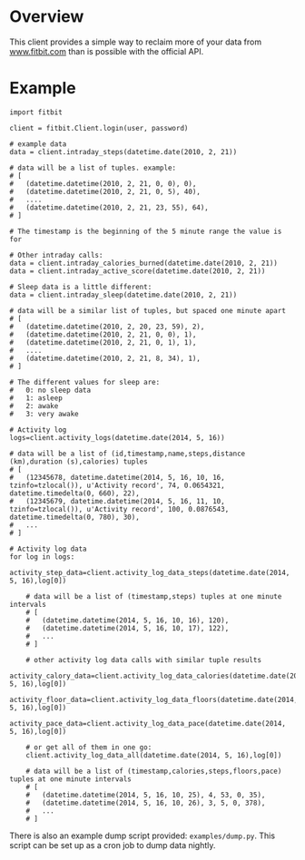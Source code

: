# Overview

This client provides a simple way to reclaim more of your data from www.fitbit.com than is possible with the official API.

# Example

    import fitbit

    client = fitbit.Client.login(user, password)

    # example data
    data = client.intraday_steps(datetime.date(2010, 2, 21))

    # data will be a list of tuples. example:
    # [
    #   (datetime.datetime(2010, 2, 21, 0, 0), 0),
    #   (datetime.datetime(2010, 2, 21, 0, 5), 40),
    #   ....
    #   (datetime.datetime(2010, 2, 21, 23, 55), 64),
    # ]
    
    # The timestamp is the beginning of the 5 minute range the value is for
    
    # Other intraday calls:
    data = client.intraday_calories_burned(datetime.date(2010, 2, 21))
    data = client.intraday_active_score(datetime.date(2010, 2, 21))
    
    # Sleep data is a little different:
    data = client.intraday_sleep(datetime.date(2010, 2, 21))
    
    # data will be a similar list of tuples, but spaced one minute apart
    # [
    #   (datetime.datetime(2010, 2, 20, 23, 59), 2),
    #   (datetime.datetime(2010, 2, 21, 0, 0), 1),
    #   (datetime.datetime(2010, 2, 21, 0, 1), 1),
    #   ....
    #   (datetime.datetime(2010, 2, 21, 8, 34), 1),
    # ]
    
    # The different values for sleep are:
    #   0: no sleep data
    #   1: asleep
    #   2: awake
    #   3: very awake

    # Activity log
    logs=client.activity_logs(datetime.date(2014, 5, 16))  

    # data will be a list of (id,timestamp,name,steps,distance (km),duration (s),calories) tuples
    # [
    #   (12345678, datetime.datetime(2014, 5, 16, 10, 16, tzinfo=tzlocal()), u'Activity record', 74, 0.0654321, datetime.timedelta(0, 660), 22),
    #   (12345679, datetime.datetime(2014, 5, 16, 11, 10, tzinfo=tzlocal()), u'Activity record', 100, 0.0876543, datetime.timedelta(0, 780), 30),
    #   ...
    # ]

    # Activity log data
    for log in logs:
        activity_step_data=client.activity_log_data_steps(datetime.date(2014, 5, 16),log[0])

        # data will be a list of (timestamp,steps) tuples at one minute intervals
        # [
        #   (datetime.datetime(2014, 5, 16, 10, 16), 120), 
        #   (datetime.datetime(2014, 5, 16, 10, 17), 122),
        #   ...
        # ]

        # other activity log data calls with similar tuple results
        activity_calory_data=client.activity_log_data_calories(datetime.date(2014, 5, 16),log[0])
        activity_floor_data=client.activity_log_data_floors(datetime.date(2014, 5, 16),log[0])
        activity_pace_data=client.activity_log_data_pace(datetime.date(2014, 5, 16),log[0])

        # or get all of them in one go:
        client.activity_log_data_all(datetime.date(2014, 5, 16),log[0])

        # data will be a list of (timestamp,calories,steps,floors,pace) tuples at one minute intervals
        # [
        #   (datetime.datetime(2014, 5, 16, 10, 25), 4, 53, 0, 35), 
        #   (datetime.datetime(2014, 5, 16, 10, 26), 3, 5, 0, 378),
        #   ...
        # ]

There is also an example dump script provided: `examples/dump.py`.  This script can be set up as a cron job to dump data nightly.
